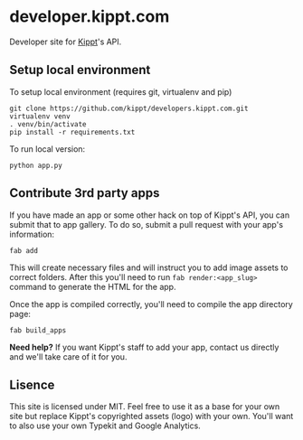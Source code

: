 # developer.kippt.com

Developer site for [Kippt](https://kippt.com)'s API.

## Setup local environment

To setup local environment (requires git, virtualenv and pip)

    git clone https://github.com/kippt/developers.kippt.com.git
    virtualenv venv
    . venv/bin/activate
    pip install -r requirements.txt

To run local version:

    python app.py

## Contribute 3rd party apps

If you have made an app or some other hack on top of Kippt's API, you can submit
that to app gallery. To do so, submit a pull request with your app's information:

    fab add

This will create necessary files and will instruct you to add image assets to
correct folders. After this you'll need to run ```fab render:<app_slug>```
command to generate the HTML for the app.

Once the app is compiled correctly, you'll need to compile the app directory
page:

    fab build_apps

__Need help?__ If you want Kippt's staff to add your app, contact us directly
and we'll take care of it for you.

## Lisence

This site is licensed under MIT. Feel free to use it as a base for your own site
but replace Kippt's copyrighted assets (logo) with your own. You'll want to also
use your own Typekit and Google Analytics.